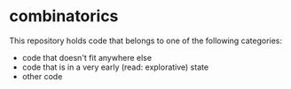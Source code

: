 # combinatorics

This repository holds code that belongs to one of the following categories:
  * code that doesn't fit anywhere else
  * code that is in a very early (read: explorative) state
  * other code


